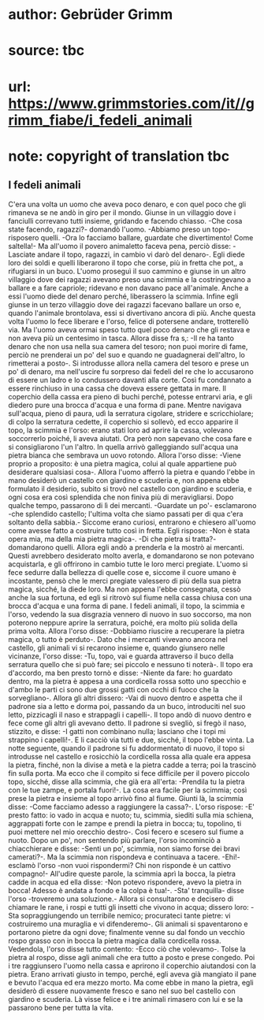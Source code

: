 # author: Gebrüder Grimm
# source: tbc
# url: https://www.grimmstories.com/it//grimm_fiabe/i_fedeli_animali
# note: copyright of translation tbc

## I fedeli animali 

C'era una volta un uomo che aveva poco denaro, e con quel poco che gli
rimaneva se ne andò in giro per il mondo. Giunse in un villaggio dove i
fanciulli correvano tutti insieme, gridando e facendo chiasso. -Che cosa
state facendo, ragazzi?- domandò l'uomo. -Abbiamo preso un topo-
risposero quelli. -Ora lo facciamo ballare, guardate che divertimento!
Come saltella!- Ma all'uomo il povero animaletto faceva pena, perciò
disse: -Lasciate andare il topo, ragazzi, in cambio vi darò del denaro-.
Egli diede loro dei soldi e quelli liberarono il topo che corse, più in
fretta che pot‚, a rifugiarsi in un buco. L'uomo proseguì il suo
cammino e giunse in un altro villaggio dove dei ragazzi avevano preso
una scimmia e la costringevano a ballare e a fare capriole; ridevano e
non davano pace all'animale. Anche a essi l'uomo diede del denaro
perché‚ liberassero la scimmia. Infine egli giunse in un terzo villaggio
dove dei ragazzi facevano ballare un orso e, quando l'animale
brontolava, essi si divertivano ancora di più. Anche questa volta
l'uomo lo fece liberare e l'orso, felice di potersene andare,
trotterellò via. Ma l'uomo aveva ormai speso tutto quel poco denaro che
gli restava e non aveva più un centesimo in tasca. Allora disse fra s‚:
-Il re ha tanto denaro che non usa nella sua camera del tesoro; non puoi
morire di fame, perciò ne prenderai un po' del suo e quando ne
guadagnerai dell'altro, lo rimetterai a posto-. Si introdusse allora
nella camera del tesoro e prese un po' di denaro, ma nell'uscire fu
sorpreso dai fedeli del re che lo accusarono di essere un ladro e lo
condussero davanti alla corte. Così fu condannato a essere rinchiuso in
una cassa che doveva essere gettata in mare. Il coperchio della cassa
era pieno di buchi perché‚ potesse entrarvi aria, e gli diedero pure una
brocca d'acqua e una forma di pane. Mentre navigava sull'acqua, pieno
di paura, udì la serratura cigolare, stridere e scricchiolare; di colpo
la serratura cedette, il coperchio si sollevò, ed ecco apparire il topo,
la scimmia e l'orso: erano stati loro ad aprire la cassa, volevano
soccorrerlo poiché‚ li aveva aiutati. Ora però non sapevano che cosa
fare e si consigliarono l'un l'altro. In quella arrivò galleggiando
sull'acqua una pietra bianca che sembrava un uovo rotondo. Allora
l'orso disse: -Viene proprio a proposito: è una pietra magica, colui al
quale appartiene può desiderare qualsiasi cosa-. Allora l'uomo afferrò
la pietra e quando l'ebbe in mano desiderò un castello con giardino e
scuderia e, non appena ebbe formulato il desiderio, subito si trovò nel
castello con giardino e scuderia, e ogni cosa era così splendida che non
finiva più di meravigliarsi. Dopo qualche tempo, passarono di lì dei
mercanti. -Guardate un po'- esclamarono -che splendido castello;
l'ultima volta che siamo passati per di qua c'era soltanto della
sabbia.- Siccome erano curiosi, entrarono e chiesero all'uomo come
avesse fatto a costruire tutto così in fretta. Egli rispose: -Non è
stata opera mia, ma della mia pietra magica-. -Di che pietra si tratta?-
domandarono quelli. Allora egli andò a prenderla e la mostrò ai
mercanti. Questi avrebbero desiderato molto averla, e domandarono se non
potevano acquistarla, e gli offrirono in cambio tutte le loro merci
pregiate. L'uomo si fece sedurre dalla bellezza di quelle cose e,
siccome il cuore umano è incostante, pensò che le merci pregiate
valessero di più della sua pietra magica, sicché‚ la diede loro. Ma non
appena l'ebbe consegnata, cessò anche la sua fortuna, ed egli si
ritrovò sul fiume nella cassa chiusa con una brocca d'acqua e una forma
di pane. I fedeli animali, il topo, la scimmia e l'orso, vedendo la sua
disgrazia vennero di nuovo in suo soccorso, ma non poterono neppure
aprire la serratura, poiché‚ era molto più solida della prima volta.
Allora l'orso disse: -Dobbiamo riuscire a recuperare la pietra magica,
o tutto è perduto-. Dato che i mercanti vivevano ancora nel castello,
gli animali vi si recarono insieme e, quando giunsero nelle vicinanze,
l'orso disse: -Tu, topo, vai e guarda attraverso il buco della
serratura quello che si può fare; sei piccolo e nessuno ti noterà-.
Il topo era d'accordo, ma ben presto tornò e disse: -Niente da fare: ho
guardato dentro, ma la pietra è appesa a una cordicella rossa sotto uno
specchio e d'ambo le parti ci sono due grossi gatti con occhi di fuoco
che la sorvegliano-. Allora gli altri dissero: -Vai di nuovo dentro e
aspetta che il padrone sia a letto e dorma poi, passando da un buco,
introduciti nel suo letto, pizzicagli il naso e strappagli i capelli-.
Il topo andò di nuovo dentro e fece come gli altri gli avevano detto. Il
padrone si svegliò, si fregò il naso, stizzito, e disse: -I gatti non
combinano nulla; lasciano che i topi mi strappino i capelli!-. E li
cacciò via tutti e due, sicché‚ il topo l'ebbe vinta. La notte
seguente, quando il padrone si fu addormentato di nuovo, il topo si
introdusse nel castello e rosicchiò la cordicella rossa alla quale era
appesa la pietra, finché‚ non la divise a metà e la pietra cadde a
terra; poi la trascinò fin sulla porta.
Ma ecco che il compito si fece difficile per il povero piccolo topo,
sicché‚ disse alla scimmia, che già era all'erta: -Prendila tu la
pietra con le tue zampe, e portala fuori!-. La cosa era facile per la
scimmia; così prese la pietra e insieme al topo arrivò fino al fiume.
Giunti là, la scimmia disse: -Come facciamo adesso a raggiungere la
cassa?-. L'orso rispose: -E' presto fatto: io vado in acqua e nuoto;
tu, scimmia, siediti sulla mia schiena, aggrappati forte con le zampe e
prendi la pietra in bocca; tu, topolino, ti puoi mettere nel mio
orecchio destro-. Così fecero e scesero sul fiume a nuoto. Dopo un po',
non sentendo più parlare, l'orso incominciò a chiacchierare e disse:
-Senti un po', scimmia, non siamo forse dei bravi camerati?-. Ma la
scimmia non rispondeva e continuava a tacere. -Ehi!- esclamò l'orso
-non vuoi rispondermi? Chi non risponde è un cattivo compagno!-
All'udire queste parole, la scimmia aprì la bocca, la pietra cadde in
acqua ed ella disse: -Non potevo rispondere, avevo la pietra in bocca!
Adesso è andata a fondo e la colpa è tua!-. -Sta' tranquilla- disse
l'orso -troveremo una soluzione.- Allora si consultarono e decisero di
chiamare le rane, i rospi e tutti gli insetti che vivono in acqua;
dissero loro: -Sta sopraggiungendo un terribile nemico; procurateci
tante pietre: vi costruiremo una muraglia e vi difenderemo-. Gli animali
si spaventarono e portarono pietre da ogni dove; finalmente venne su dal
fondo un vecchio rospo grasso con in bocca la pietra magica dalla
cordicella rossa. Vedendola, l'orso disse tutto contento: -Ecco ciò che
volevamo-. Tolse la pietra al rospo, disse agli animali che era tutto a
posto e prese congedo. Poi i tre raggiunsero l'uomo nella cassa e
aprirono il coperchio aiutandosi con la pietra. Erano arrivati giusto in
tempo, perché‚ egli aveva già mangiato il pane e bevuto l'acqua ed era
mezzo morto. Ma come ebbe in mano la pietra, egli desiderò di essere
nuovamente fresco e sano nel suo bel castello con giardino e scuderia.
Là visse felice e i tre animali rimasero con lui e se la passarono bene
per tutta la vita.
